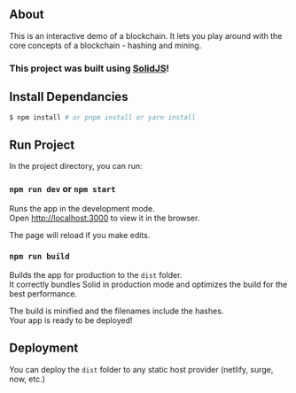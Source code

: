 ## About

This is an interactive demo of a blockchain. It lets you play around with the core concepts of a blockchain - hashing and mining.

### This project was built using [SolidJS](https://solidjs.com)!

## Install Dependancies

```bash
$ npm install # or pnpm install or yarn install
```

## Run Project

In the project directory, you can run:

### `npm run dev` or `npm start`

Runs the app in the development mode.<br>
Open [http://localhost:3000](http://localhost:3000) to view it in the browser.

The page will reload if you make edits.<br>

### `npm run build`

Builds the app for production to the `dist` folder.<br>
It correctly bundles Solid in production mode and optimizes the build for the best performance.

The build is minified and the filenames include the hashes.<br>
Your app is ready to be deployed!

## Deployment

You can deploy the `dist` folder to any static host provider (netlify, surge, now, etc.)

